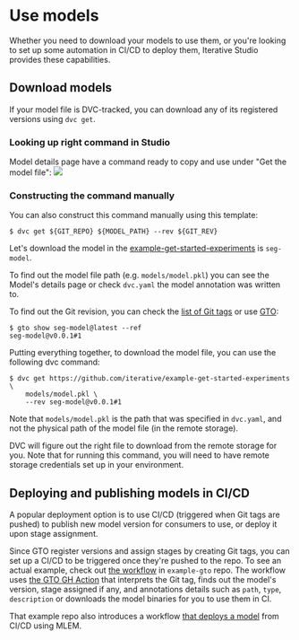 # Use models

Whether you need to download your models to use them, or you're looking to set
up some automation in CI/CD to deploy them, Iterative Studio provides these
capabilities.

## Download models

If your model file is DVC-tracked, you can download any of its registered
versions using `dvc get`.

### Looking up right command in Studio

Model details page have a command ready to copy and use under "Get the model
file": ![](https://hackmd.io/_uploads/SkE5qUGr2.png)

### Constructing the command manually

You can also construct this command manually using this template:

```cli
$ dvc get ${GIT_REPO} ${MODEL_PATH} --rev ${GIT_REV}
```

Let's download the model in the
[example-get-started-experiments](https://github.com/iterative/example-get-started-experiments)
is `seg-model`.

To find out the model file path (e.g. `models/model.pkl`) you can see the
Model's details page or check `dvc.yaml` the model annotation was written to.

To find out the Git revision, you can check the
[list of Git tags](https://github.com/iterative/example-get-started-experiments/tags)
or use [GTO](https://mlem.ai/doc/gto/command-reference/show/):

```cli
$ gto show seg-model@latest --ref
seg-model@v0.0.1#1
```

Putting everything together, to download the model file, you can use the
following dvc command:

```cli
$ dvc get https://github.com/iterative/example-get-started-experiments \
    models/model.pkl \
    --rev seg-model@v0.0.1#1
```

Note that `models/model.pkl` is the path that was specified in `dvc.yaml`, and
not the physical path of the model file (in the remote storage).

DVC will figure out the right file to download from the remote storage for you.
Note that for running this command, you will need to have remote storage
credentials set up in your environment.

## Deploying and publishing models in CI/CD

A popular deployment option is to use CI/CD (triggered when Git tags are pushed)
to publish new model version for consumers to use, or deploy it upon stage
assignment.

Since GTO register versions and assign stages by creating Git tags, you can set
up a CI/CD to be triggered once they're pushed to the repo. To see an actual
example, check out
[the workflow](https://github.com/iterative/example-gto/blob/main/.github/workflows/gto-act-on-tags.yml)
in `example-gto` repo. The workflow uses
[the GTO GH Action](https://github.com/iterative/gto-action) that interprets the
Git tag, finds out the model's version, stage assigned if any, and annotations
details such as `path`, `type`, `description` or downloads the model binaries
for you to use them in CI.

That example repo also introduces a workflow
[that deploys a model](https://github.com/iterative/example-gto/blob/mlem/.github/workflows/deploy-model-with-mlem.yml)
from CI/CD using MLEM.
